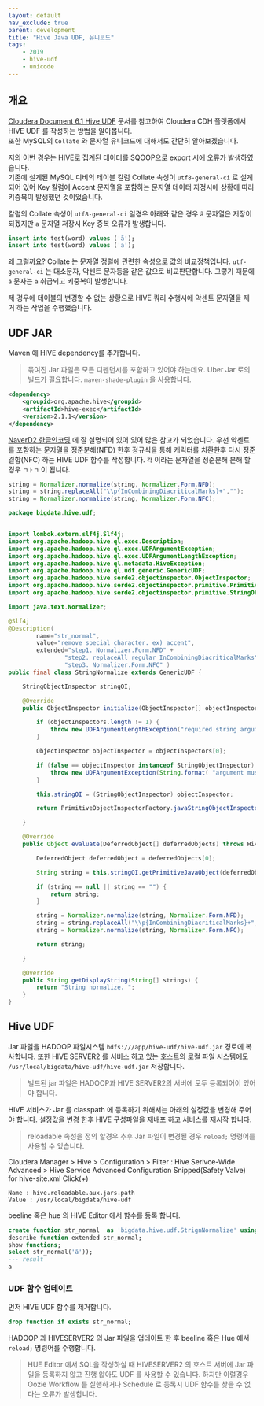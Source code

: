 ```yaml
---
layout: default
nav_exclude: true
parent: development
title: "Hive Java UDF, 유니코드"
tags: 
    - 2019
    - hive-udf 
    - unicode
---
```


## 개요
[Cloudera Document 6.1 Hive UDF](https://www.cloudera.com/documentation/enterprise/6/6.1/topics/cm_mc_hive_udf.html)
문서를 참고하여 Cloudera CDH 플랫폼에서 HIVE UDF 를 작성하는 방법을 알아봅니다.  
또한 MySQL의 `Collate` 와 문자열 유니코드에 대해서도 간단히 알아보겠습니다. 

저의 이번 경우는 HIVE로 집계된 데이터를 SQOOP으로 export 시에 오류가 발생하였습니다.  
기존에 설계된 MySQL 디비의 테이블 칼럼 Collate 속성이 `utf8-general-ci` 로 설계되어 있어 Key 칼럼에 Accent 문자열을 포함하는 문자열 데이터 자정시에 상황에 따라 키중복이 발생했던 것이었습니다. 

칼럼의 Collate 속성이 `utf8-general-ci` 일경우 아래와 같은 경우 `ã` 문자열은 저장이 되겠지만 `a` 문자열 저장시 Key 중복 오류가 발생합니다. 
``` sql
insert into test(word) values ('ã');
insert into test(word) values ('a');
```
왜 그럴까요? Collate 는 문자열 정렬에 관련한 속성으로 값의 비교정책입니다. `utf-general-ci` 는 대소문자, 악센트 문자등을 같은 값으로 비교판단합니다. 
그렇기 때문에  `ã` 문자는 `a` 취급되고 키중복이 발생합니다.  

제 경우에 테이블의 변경할 수 없는 상황으로 HIVE 쿼리 수행시에 악센트 문자열을 제거 하는 작업을 수행했습니다. 

## UDF JAR 
Maven 에 HIVE dependency를 추가합니다. 
> 묶여진 Jar 파일은 모든 디펜던시를 포함하고 있어야 하는데요. Uber Jar 로의 빌드가 필요합니다. `maven-shade-plugin` 을 사용합니다.

```xml
<dependency>
    <groupid>org.apache.hive</groupid>
    <artifactId>hive-exec</artifactId>
    <version>2.1.1</version>
</dependency>
```

[NaverD2 한글인코딩](https://d2.naver.com/helloworld/76650) 에 잘 설명되어 있어 있어 많은 참고가 되었습니다. 
우선 악센트를 포함하는 문자열을 정준분해(NFD) 한후 정규식을 통해 캐릭터를 치환한후 다시 정준결합(NFC) 하는 HIVE UDF 함수를 작성합니다.
`각` 이라는 문자열을 정준분해 분해 할경우 `ㄱㅏㄱ` 이 됩니다.
```java
string = Normalizer.normalize(string, Normalizer.Form.NFD);
string = string.replaceAll("\\p{InCombiningDiacriticalMarks}+","");
string = Normalizer.normalize(string, Normalizer.Form.NFC);
```


```java
package bigdata.hive.udf;


import lombok.extern.slf4j.Slf4j;
import org.apache.hadoop.hive.ql.exec.Description;
import org.apache.hadoop.hive.ql.exec.UDFArgumentException;
import org.apache.hadoop.hive.ql.exec.UDFArgumentLengthException;
import org.apache.hadoop.hive.ql.metadata.HiveException;
import org.apache.hadoop.hive.ql.udf.generic.GenericUDF;
import org.apache.hadoop.hive.serde2.objectinspector.ObjectInspector;
import org.apache.hadoop.hive.serde2.objectinspector.primitive.PrimitiveObjectInspectorFactory;
import org.apache.hadoop.hive.serde2.objectinspector.primitive.StringObjectInspector;

import java.text.Normalizer;

@Slf4j
@Description(
        name="str_normal",
        value="remove special character. ex) accent",
        extended="step1. Normalizer.Form.NFD" +
                "step2. replaceAll regular InCombiningDiacriticalMarks" +
                "step3. Normalizer.Form.NFC" )
public final class StringNormalize extends GenericUDF {

    StringObjectInspector stringOI;

    @Override
    public ObjectInspector initialize(ObjectInspector[] objectInspectors) throws UDFArgumentException {

        if (objectInspectors.length != 1) {
            throw new UDFArgumentLengthException("required string argument.");
        }

        ObjectInspector objectInspector = objectInspectors[0];

        if (false == objectInspector instanceof StringObjectInspector) {
            throw new UDFArgumentException(String.format( "argument must be a string. class=%s", objectInspector.getClass()));
        }

        this.stringOI = (StringObjectInspector) objectInspector;

        return PrimitiveObjectInspectorFactory.javaStringObjectInspector;

    }

    @Override
    public Object evaluate(DeferredObject[] deferredObjects) throws HiveException{

        DeferredObject deferredObject = deferredObjects[0];

        String string = this.stringOI.getPrimitiveJavaObject(deferredObject.get());

        if (string == null || string == "") {
            return string;
        }

        string = Normalizer.normalize(string, Normalizer.Form.NFD);
        string = string.replaceAll("\\p{InCombiningDiacriticalMarks}+","");
        string = Normalizer.normalize(string, Normalizer.Form.NFC);

        return string;

    }

    @Override
    public String getDisplayString(String[] strings) {
        return "String normalize. ";
    }
}
```

## Hive UDF 
Jar 파일을 HADOOP 파일시스템 `hdfs:///app/hive-udf/hive-udf.jar` 경로에 복사합니다. 
또한 HIVE SERVER2 를 서비스 하고 있는 호스트의 로컬 파일 시스템에도 `/usr/local/bigdata/hive-udf/hive-udf.jar` 저장합니다.
> 빌드된 jar 파일은 HADOOP과 HIVE SERVER2의 서버에 모두 등록되어이 있어야 합니다.

HIVE 서비스가 Jar 를 classpath 에 등록하기 위해서는 아래의 설정값을 변경해 주어야 합니다. 설정값을 변경 한후 HIVE 구성파일을 재배포 하고 서비스를 재시작 합니다.
> reloadable 속성을 정의 할경우 추후 Jar 파일이 변경될 경우 `reload;`  명령어를 사용할 수 있습니다.

Cloudera Manager > Hive > Configuration > Filter : Hive Serivce-Wide Advanced > 
Hive Service Advanced Configuration Snipped(Safety Valve) for hive-site.xml
Click(+)
```
Name : hive.reloadable.aux.jars.path
Value : /usr/local/bigdata/hive-udf
```


beeline 혹은 hue 의 HIVE Editor 에서 함수를 등록 합니다.
```sql
create function str_normal  as 'bigdata.hive.udf.StrignNormalize' using jar 'hdfs:///app/hive-udf/hive-udf.jar';
describe function extended str_normal;
show functions;
select str_normal('ã'));
--- result
a
```

### UDF 함수 업데이트
먼저 HIVE UDF 함수를 제거합니다.
``` sql 
drop function if exists str_normal; 
``` 
HADOOP 과 HIVESERVER2 의 Jar 파일을 업데이트 한 후 beeline 혹은 Hue 에서 `reload;` 명령어를 수행합니다.


> HUE Editor 에서 SQL을 작성하실 때 HIVESERVER2 의 호스트 서버에 Jar 파일을 등록하지 않고 진행 않아도 UDF 를 사용할 수 있습니다.
하지만 이럴경우 Oozie Workflow 를 실행하거나 Schedule 로 등록시 UDF 함수를 찾을 수 없다는 오류가 발생합니다.
